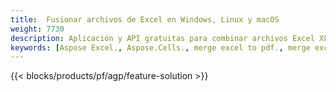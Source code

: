 ```yaml
---
title:  Fusionar archivos de Excel en Windows, Linux y macOS
weight: 7730
description: Aplicación y API gratuitas para combinar archivos Excel XLS, XLSX, CSV, TSV, ODS, SXC y FODS
keywords: [Aspose Excel., Aspose.Cells., merge excel to pdf., merge excel to json., merge txt to sql., merge csv to json., merge json to pdf., xml to excel merger and Convert files between various formats]
---
```

{{< blocks/products/pf/agp/feature-solution >}} 

